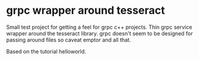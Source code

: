 # grpc wrapper around tesseract

Small test project for getting a feel for grpc c++ projects. Thin grpc service wrapper around the tesseract library.
grpc doesn't seem to be designed for passing around files so caveat emptor and all that.

Based on the tutorial helloworld.
